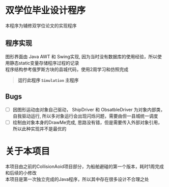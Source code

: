 # 双学位毕业设计程序

本程序为辅修双学位论文的实现程序  

## 程序实现

图形界面由 Java AWT 和 Swing实现, 因为当时没有数据库的使用经验，所以使用静态static变量存储程序过程的记录  
程序结构参考俄罗斯方块的县城代码，使用2周学习和仿照完成  

> **运行此程序 `Simulation` 主程序**  

## Bugs

- [ ] 因图形运动由对象自己驱动， ShipDriver 和 ObsatbleDriver 为对象内部类，自我驱动运行, 所以多对象运行会出现闪烁问题，需要由但一县城统一调度  
- [ ] 绘制由对象本身的DrawMe完成, 思路没有错，但是需要传入外部对象引用，所以此种实现并不是最优的  

# 关于本项目

本项目由之前的CollisionAoid项目部分，为船舶避碰的第一个版本，耗时1周完成和后续的小修改  
本项目是第一次独立完成的Java程序，所以其中存在很多设计不合理之处  



